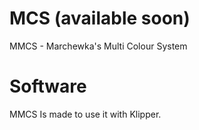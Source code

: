 # MCS (available soon)
MMCS - Marchewka's Multi Colour System 
# Software
MMCS Is made to use it with Klipper.
